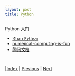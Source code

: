 ```yaml
---
layout: post
title: Python
---
```


Python 入门

- [Khan Python](https://www.khanacademy.org/computing/intro-to-python-fundamentals)
- [numerical-computing-is-fun](https://github.com/eka-foundation/numerical-computing-is-fun/tree/master)
- [腾讯文档](https://docs.qq.com/doc/DT2JmR21qTkNxekpu)

<br/>

|[Index](./) | [Previous](20-coding) | [Next](25-dl)
